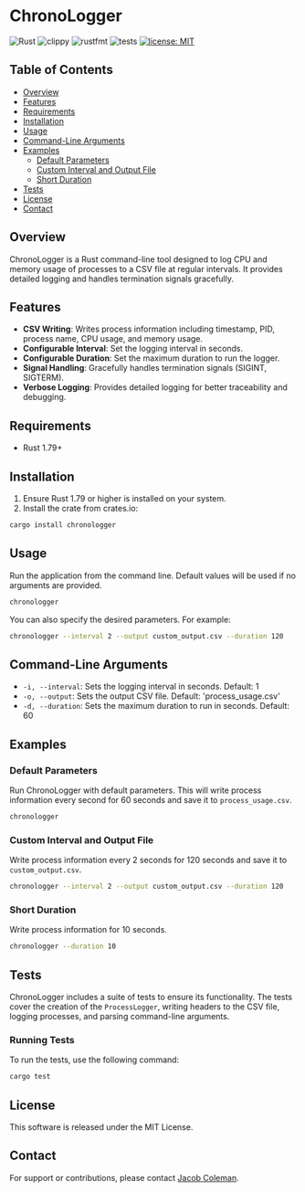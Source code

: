 # ChronoLogger

![Rust](https://img.shields.io/badge/rust-1.79%2B-blue.svg)
![clippy](https://img.shields.io/badge/clippy-passing-olivegreen.svg)
![rustfmt](https://img.shields.io/badge/rustfmt-passing-black.svg)
![tests](https://img.shields.io/badge/tests-passing-blueviolet.svg)
[![license: MIT](https://img.shields.io/crates/l/clippy.svg)](#license)

## Table of Contents
- [Overview](#overview)
- [Features](#features)
- [Requirements](#requirements)
- [Installation](#installation)
- [Usage](#usage)
- [Command-Line Arguments](#command-line-arguments)
- [Examples](#examples)
  - [Default Parameters](#default-parameters)
  - [Custom Interval and Output File](#custom-interval-and-output-file)
  - [Short Duration](#short-duration)
- [Tests](#tests)
- [License](#license)
- [Contact](#contact)

## Overview

ChronoLogger is a Rust command-line tool designed to log CPU and memory usage of processes to a CSV file at regular intervals. It provides detailed logging and handles termination signals gracefully.

## Features

- **CSV Writing**: Writes process information including timestamp, PID, process name, CPU usage, and memory usage.
- **Configurable Interval**: Set the logging interval in seconds.
- **Configurable Duration**: Set the maximum duration to run the logger.
- **Signal Handling**: Gracefully handles termination signals (SIGINT, SIGTERM).
- **Verbose Logging**: Provides detailed logging for better traceability and debugging.

## Requirements

- Rust 1.79+

## Installation

1. Ensure Rust 1.79 or higher is installed on your system.
2. Install the crate from crates.io:
```bash
cargo install chronologger
```

## Usage

Run the application from the command line. Default values will be used if no arguments are provided.
```bash
chronologger
```
You can also specify the desired parameters. For example:
```bash
chronologger --interval 2 --output custom_output.csv --duration 120
```

## Command-Line Arguments

- `-i, --interval`: Sets the logging interval in seconds. Default: 1
- `-o, --output`: Sets the output CSV file. Default: 'process_usage.csv'
- `-d, --duration`: Sets the maximum duration to run in seconds. Default: 60

## Examples

### Default Parameters
Run ChronoLogger with default parameters. This will write process information every second for 60 seconds and save it to `process_usage.csv`.
```bash
chronologger
```

### Custom Interval and Output File
Write process information every 2 seconds for 120 seconds and save it to `custom_output.csv`.
```bash
chronologger --interval 2 --output custom_output.csv --duration 120
```

### Short Duration
Write process information for 10 seconds.
```bash
chronologger --duration 10
```

## Tests

ChronoLogger includes a suite of tests to ensure its functionality. The tests cover the creation of the `ProcessLogger`, writing headers to the CSV file, logging processes, and parsing command-line arguments.

### Running Tests

To run the tests, use the following command:
```bash
cargo test
```

## License

This software is released under the MIT License.

## Contact

For support or contributions, please contact [Jacob Coleman](mailto:jacob.wade.coleman@gmail.com).
